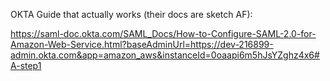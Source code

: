 OKTA Guide that actually works (their docs are sketch AF):

https://saml-doc.okta.com/SAML_Docs/How-to-Configure-SAML-2.0-for-Amazon-Web-Service.html?baseAdminUrl=https://dev-216899-admin.okta.com&app=amazon_aws&instanceId=0oaapi6m5hJsYZghz4x6#A-step1